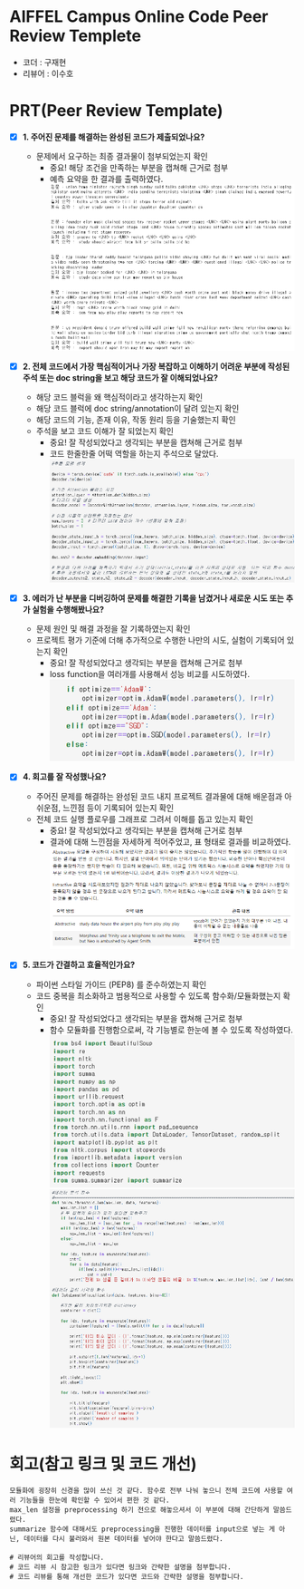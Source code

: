 # AIFFEL Campus Online Code Peer Review Templete
- 코더 : 구재현
- 리뷰어 : 이수호


# PRT(Peer Review Template)
- [X]  **1. 주어진 문제를 해결하는 완성된 코드가 제출되었나요?**
    - 문제에서 요구하는 최종 결과물이 첨부되었는지 확인
        - 중요! 해당 조건을 만족하는 부분을 캡쳐해 근거로 첨부
        - 예측 요약을 한 결과를 출력하였다.
        ![alt text](image.png)
    
- [X]  **2. 전체 코드에서 가장 핵심적이거나 가장 복잡하고 이해하기 어려운 부분에 작성된 
주석 또는 doc string을 보고 해당 코드가 잘 이해되었나요?**
    - 해당 코드 블럭을 왜 핵심적이라고 생각하는지 확인
    - 해당 코드 블럭에 doc string/annotation이 달려 있는지 확인
    - 해당 코드의 기능, 존재 이유, 작동 원리 등을 기술했는지 확인
    - 주석을 보고 코드 이해가 잘 되었는지 확인
        - 중요! 잘 작성되었다고 생각되는 부분을 캡쳐해 근거로 첨부
        - 코드 한줄한줄 어떡 역할을 하는지 주석으로 달았다.
        ![alt text](image-4.png)
        
- [X]  **3. 에러가 난 부분을 디버깅하여 문제를 해결한 기록을 남겼거나
새로운 시도 또는 추가 실험을 수행해봤나요?**
    - 문제 원인 및 해결 과정을 잘 기록하였는지 확인
    - 프로젝트 평가 기준에 더해 추가적으로 수행한 나만의 시도, 
    실험이 기록되어 있는지 확인
        - 중요! 잘 작성되었다고 생각되는 부분을 캡쳐해 근거로 첨부
        - loss function을 여러개를 사용해서 성능 비교를 시도하였다.
        ![alt text](image-5.png)
        
- [X]  **4. 회고를 잘 작성했나요?**
    - 주어진 문제를 해결하는 완성된 코드 내지 프로젝트 결과물에 대해
    배운점과 아쉬운점, 느낀점 등이 기록되어 있는지 확인
    - 전체 코드 실행 플로우를 그래프로 그려서 이해를 돕고 있는지 확인
        - 중요! 잘 작성되었다고 생각되는 부분을 캡쳐해 근거로 첨부
        - 결과에 대해 느낀점을 자세하게 적어주었고, 표 형태로 결과를 비교하였다.
        ![alt text](image-6.png)
        
- [X]  **5. 코드가 간결하고 효율적인가요?**
    - 파이썬 스타일 가이드 (PEP8) 를 준수하였는지 확인
    - 코드 중복을 최소화하고 범용적으로 사용할 수 있도록 함수화/모듈화했는지 확인
        - 중요! 잘 작성되었다고 생각되는 부분을 캡쳐해 근거로 첨부
        - 함수 모듈화를 진행함으로써, 각 기능별로 한눈에 볼 수 있도록 작성하였다.
        ![alt text](image-2.png)
        ![alt text](image-3.png)


# 회고(참고 링크 및 코드 개선)
```
모듈화에 굉장히 신경을 많이 쓰신 것 같다. 함수로 전부 나눠 놓으니 전체 코드에 사용할 여러 기능들을 한눈에 확인할 수 있어서 편한 것 같다.  
max_len 설정을 preprocessing 하기 전으로 해놓으셔서 이 부분에 대해 간단하게 말씀드렸다.  
summarize 함수에 대해서도 preprocessing을 진행한 데이터를 input으로 넣는 게 아닌, 데이터를 다시 불러와서 원본 데이터를 넣어야 한다고 말씀드렸다.

# 리뷰어의 회고를 작성합니다.
# 코드 리뷰 시 참고한 링크가 있다면 링크와 간략한 설명을 첨부합니다.
# 코드 리뷰를 통해 개선한 코드가 있다면 코드와 간략한 설명을 첨부합니다.
```

